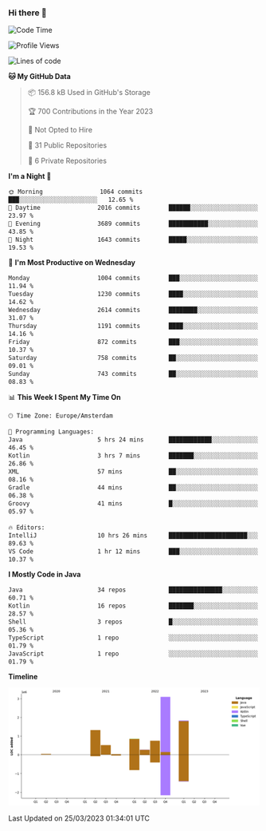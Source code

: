 ### Hi there 👋


<!--START_SECTION:waka-->
![Code Time](http://img.shields.io/badge/Code%20Time-3%2C100%20hrs%2033%20mins-blue)

![Profile Views](http://img.shields.io/badge/Profile%20Views-1-blue)

![Lines of code](https://img.shields.io/badge/From%20Hello%20World%20I%27ve%20Written-8.7%20million%20lines%20of%20code-blue)

**🐱 My GitHub Data** 

> 📦 156.8 kB Used in GitHub's Storage 
 > 
> 🏆 700 Contributions in the Year 2023
 > 
> 🚫 Not Opted to Hire
 > 
> 📜 31 Public Repositories 
 > 
> 🔑 6 Private Repositories 
 > 
**I'm a Night 🦉** 

```text
🌞 Morning                1064 commits        ███░░░░░░░░░░░░░░░░░░░░░░   12.65 % 
🌆 Daytime                2016 commits        ██████░░░░░░░░░░░░░░░░░░░   23.97 % 
🌃 Evening                3689 commits        ███████████░░░░░░░░░░░░░░   43.85 % 
🌙 Night                  1643 commits        █████░░░░░░░░░░░░░░░░░░░░   19.53 % 
```
📅 **I'm Most Productive on Wednesday** 

```text
Monday                   1004 commits        ███░░░░░░░░░░░░░░░░░░░░░░   11.94 % 
Tuesday                  1230 commits        ████░░░░░░░░░░░░░░░░░░░░░   14.62 % 
Wednesday                2614 commits        ████████░░░░░░░░░░░░░░░░░   31.07 % 
Thursday                 1191 commits        ████░░░░░░░░░░░░░░░░░░░░░   14.16 % 
Friday                   872 commits         ███░░░░░░░░░░░░░░░░░░░░░░   10.37 % 
Saturday                 758 commits         ██░░░░░░░░░░░░░░░░░░░░░░░   09.01 % 
Sunday                   743 commits         ██░░░░░░░░░░░░░░░░░░░░░░░   08.83 % 
```


📊 **This Week I Spent My Time On** 

```text
🕑︎ Time Zone: Europe/Amsterdam

💬 Programming Languages: 
Java                     5 hrs 24 mins       ████████████░░░░░░░░░░░░░   46.45 % 
Kotlin                   3 hrs 7 mins        ███████░░░░░░░░░░░░░░░░░░   26.86 % 
XML                      57 mins             ██░░░░░░░░░░░░░░░░░░░░░░░   08.16 % 
Gradle                   44 mins             ██░░░░░░░░░░░░░░░░░░░░░░░   06.38 % 
Groovy                   41 mins             █░░░░░░░░░░░░░░░░░░░░░░░░   05.97 % 

🔥 Editors: 
IntelliJ                 10 hrs 26 mins      ██████████████████████░░░   89.63 % 
VS Code                  1 hr 12 mins        ███░░░░░░░░░░░░░░░░░░░░░░   10.37 % 
```

**I Mostly Code in Java** 

```text
Java                     34 repos            ███████████████░░░░░░░░░░   60.71 % 
Kotlin                   16 repos            ███████░░░░░░░░░░░░░░░░░░   28.57 % 
Shell                    3 repos             █░░░░░░░░░░░░░░░░░░░░░░░░   05.36 % 
TypeScript               1 repo              ░░░░░░░░░░░░░░░░░░░░░░░░░   01.79 % 
JavaScript               1 repo              ░░░░░░░░░░░░░░░░░░░░░░░░░   01.79 % 
```



**Timeline**

![Lines of Code chart](https://raw.githubusercontent.com/powercasgamer/powercasgamer/master/assets/bar_graph.png)


 Last Updated on 25/03/2023 01:34:01 UTC
<!--END_SECTION:waka-->
